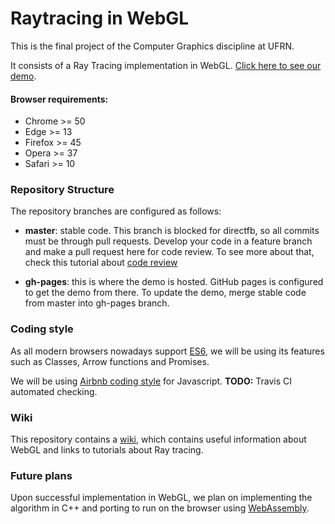 # Raytracing in WebGL

This is the final project of the Computer Graphics discipline at UFRN.

It consists of a Ray Tracing implementation in WebGL. [Click here to see our demo](https://cadubentzen.github.io/raytracing).

#### Browser requirements:
- Chrome >= 50
- Edge >= 13
- Firefox >= 45
- Opera >= 37
- Safari >= 10

### Repository Structure

The repository branches are configured as follows:

* **master**: stable code. This branch is blocked for directfb, so all commits must be through pull requests. Develop your code in a feature branch and make a pull request here for code review. To see more about that, check this tutorial about [code review](https://about.gitlab.com/2017/03/17/demo-mastering-code-review-with-gitlab/)

* **gh-pages**: this is where the demo is hosted. GitHub pages is configured to get the demo from there. To update the demo, merge stable code from master into gh-pages branch.

### Coding style

As all modern browsers nowadays support [ES6](https://github.com/lukehoban/es6features), we will be using its features such as Classes, Arrow functions and Promises.

We will be using [Airbnb coding style](https://github.com/airbnb/javascript) for Javascript. **TODO:** Travis CI automated checking.

### Wiki

This repository contains a [wiki](https://github.com/cadubentzen/raytracing/wiki), which contains useful information about WebGL and links to tutorials about Ray tracing.

### Future plans

Upon successful implementation in WebGL, we plan on implementing the algorithm in C++ and porting to run on the browser using [WebAssembly](http://webassembly.org).
